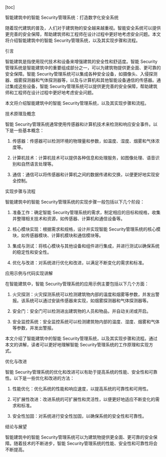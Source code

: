 
[toc]                    
                
                
智能建筑中的智能 Security管理系统：打造数字化安全系统

随着现代建筑的普及，人们对于建筑物的安全越来越重视。智能安全系统可以提供更完善的安全保障，帮助建筑师和工程师在设计过程中更好地考虑安全问题。本文将介绍智能建筑中的智能 Security管理系统，以及其实现步骤和流程。

引言

智能建筑是指使用现代技术和设备来增强建筑的安全性和舒适度。智能 Security管理系统是智能建筑中的重要组成部分之一，可以为建筑物提供更全面、更可靠的安全保障。智能 Security管理系统可以集成各种安全设备，如摄像头、入侵探测器、烟雾探测器和气体探测器等，以及与计算机和其他智能设备通信的传感器。通过集成这些设备，智能 Security管理系统可以提供更完善的安全保障，帮助建筑师和工程师在设计过程中更好地考虑安全问题。

本文将介绍智能建筑中的智能 Security管理系统，以及其实现步骤和流程。

技术原理及概念

智能 Security管理系统通常使用传感器和计算机技术来检测和响应安全事件。以下是一些基本概念：

1. 传感器：传感器可以检测环境的物理量和参数，如温度、湿度、烟雾和气体浓度等。

2. 计算机技术：计算机技术可以提供各种信息和处理服务，如图像处理、语音识别和自然语言处理等。

3. 通信：通信可以将传感器和计算机之间的数据传递和交换，以便更好地实现安全控制。

实现步骤与流程

智能建筑中的智能 Security管理系统的实现步骤一般包括以下几个阶段：

1. 准备工作：确定智能 Security管理系统的需求，制定相应的目标和规格，收集并整理相关技术和资源，如传感器、计算机和通信设备等。

2. 核心模块实现：根据需求和规格，设计并实现智能 Security管理系统的核心模块，如传感器模块、计算机模块和通信模块等。

3. 集成与测试：将核心模块与其他设备和组件进行集成，并进行测试以确保系统的稳定性和安全性。

4. 优化与改进：对系统进行优化和改进，以满足不断变化的需求和标准。

应用示例与代码实现讲解

在智能建筑中，智能 Security管理系统的应用示例主要包括以下几个方面：

1. 火灾探测：火灾探测系统可以检测建筑物内部的温度和烟雾等参数，并发出警报。该系统可以通过安装传感器来实现，如烟雾探测器和气体探测器等。

2. 安全门：安全门可以检测进出建筑物的人员和物品，并自动关闭或开启。

3. 安全监控系统：安全监控系统可以检测建筑物内部的温度、湿度、烟雾和气体等参数，并发出警报。

本文介绍了智能建筑中的智能 Security管理系统，以及其实现步骤和流程。通过本文的讲解，读者可以更好地理解智能 Security管理系统的工作原理和实现方式。



优化与改进

智能 Security管理系统的优化和改进可以有助于提高系统的性能、安全性和可靠性。以下是一些优化和改进的方法：

1. 性能优化：优化系统的性能和响应速度，以提高系统的可靠性和可用性。

2. 可扩展性改进：改进系统的可扩展性和灵活性，以便更好地适应不断变化的需求和标准。

3. 安全性加固：对系统进行安全性加固，以确保系统的安全性和可靠性。

结论与展望

智能建筑中的智能 Security管理系统可以为建筑物提供更全面、更可靠的安全保障。随着技术的不断进步，智能 Security管理系统的性能、安全性和可靠性将会不断提高。

